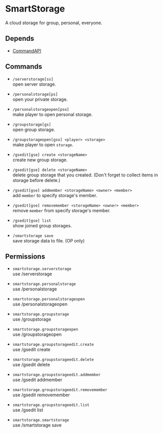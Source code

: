 # SmartStorage
A cloud storage for group, personal, everyone.

## Depends
* [CommandAPI](https://www.spigotmc.org/resources/api-commandapi-1-13-1-19-2.62353/)

## Commands

* `/serverstorage[ss]`  
open server storage.

* `/personalstorage[ps]`  
open your private storage.

* `/personalstorageopen[pso]`  
make player to open personal storage.

* `/groupstorage[gs]`  
open group storage.

* `/groupstorageopen[gso] <player> <storage>`  
make player to open `storage`.

* `/gsedit[gse] create <storageName>`  
create new group storage.

* `/gsedit[gse] delete <storageName>`  
delete group storage that you created. (Don't forget to collect items in storage before delete.)

* `/gsedit[gse] addmember <storageName> <owner> <member>`  
add `member` to specify storage's member.

* `/gsedit[gse] removemember <storageName> <owner> <member>`  
remove `member` from specify storage's member.

* `/gsedit[gse] list`  
show joined group storages.

* `/smartstorage save`  
save storage data to file. (OP only)

## Permissions

* `smartstorage.serverstorage`  
use /serverstorage

* `smartstorage.personalstorage`  
use /personalstorage

* `smartstorage.personalstorageopen`  
use /personalstorageopen

* `smartstorage.groupstorage`  
use /groupstorage

* `smartstorage.groupstorageopen`  
use /groupstorageopen

* `smartstorage.groupstorageedit.create`  
use /gsedit create

* `smartstorage.groupstorageedit.delete`  
use /gsedit delete

* `smartstorage.groupstorageedit.addmember`  
use /gsedit addmember

* `smartstorage.groupstorageedit.removemember`  
use /gsedit removemember

* `smartstorage.groupstorageedit.list`  
use /gsedit list

* `smartstorage.smartstorage`  
use /smartstorage save